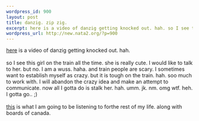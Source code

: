 ```yaml
--- 
wordpress_id: 900
layout: post
title: danzig. zip zig.
excerpt: here is a video of danzig getting knocked out. hah. so I see this girl on the train all the time. she is really cute. I would like to talk to her. but no. I am a wuss. haha. and train people are scary. I sometimes want to establish myself as crazy. but it is tough on the train. hah. soo much to work with. I will abandon the cra...
wordpress_url: http://new.nata2.org/?p=900
---
```

<a href="http://nata2.info/humor/movies/dannyglenn.mpg">here</a> is a video of danzig getting knocked out. hah. <br/><br/>so I see this girl on the train all the time. she is really cute. I would like to talk to her. but no. I am a wuss. haha. and train people are scary. I sometimes want to establish myself as crazy. but it is tough on the train. hah. soo much to work with. I will abandon the crazy idea and make an attempt to communicate. now all I gotta do is stalk her. hah. umm. jk. nm. omg wtf. heh. I gotta go.. ;)<br/><br/><a href="http://barnofhell.com/saskrotch.htm">this</a> is what I am going to be listening to forthe rest of my life. along with boards of canada.
